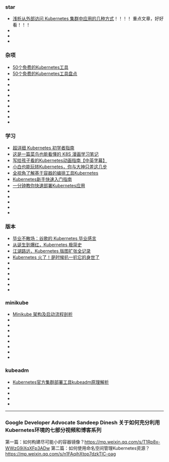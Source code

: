 ### star

* [浅析从外部访问 Kubernetes 集群中应用的几种方式](https://mp.weixin.qq.com/s/jynmVN3xXnZrAxM_gN8ohQ)！！！！
  重点文章，好好看！！！
* []()
* []()
* []()

### 杂项

* [50个免费的Kubernetes工具](https://mp.weixin.qq.com/s/RAHNFj2r5KGA8ZAMoB7u9w)  
* [50个免费的Kubernetes工具盘点](https://mp.weixin.qq.com/s/L77-kKoHpx31EO_GhhKgxw)  
* []()  
* []()  
* []()  
* []()
* []() 
* []() 
* []() 
* []() 
* []() 
  

### 学习

* [超详细 Kubernetes 初学者指南](https://mp.weixin.qq.com/s/QM3mXDhgkvg5HRm2XaWHug)  
* [这是一篇菜鸟也能看懂的 K8S 漫画学习笔记](https://mp.weixin.qq.com/s/2aPEFoLvRXcQld3rdez_Xg)  
* [写给孩子看的Kubernetes动画指南【中英字幕】](https://mp.weixin.qq.com/s/8sRxlBdaTdxcEiFMPiG11Q)  
* [小白也能玩转Kubernetes，你与大神只差这几步](https://mp.weixin.qq.com/s/W8f6yGYo4Eia40s1JolUUg)  
* [全视角了解基于容器的编排工具Kubernetes](https://mp.weixin.qq.com/s/XvCgEP77OpX2HCbsK_DlNw)  
* [Kubernetes新手快速入门指南](https://mp.weixin.qq.com/s/lMyMZyskekmN5BWwqjFDsQ)  
* [一分钟教你快速部署Kubernetes应用](https://mp.weixin.qq.com/s/93KbCPp98r-RMBecN-7OtA) 
* []() 
* []() 
* []() 
* []() 
* []() 


### 版本

* [毕业不散场：谷歌的 Kubernetes 毕业感言](https://mp.weixin.qq.com/s/Jg9cdNrW-UImzvdK-gGxmA)  
* [从诞生到爆红，Kubernetes 极简史](https://mp.weixin.qq.com/s/2nmToo6BxWMdUpOQ66utfw)  
* [江湖路远，Kubernetes 版图扩张全记录](https://mp.weixin.qq.com/s/cEGhA442ixMpWUP4jjHK7A)  
* [Kubernetes 火了！是时候扒一扒它的身世了](https://mp.weixin.qq.com/s/diXp7oLrC16GzYg0Ss8NJA)   
* []()  
* []() 
* []() 
* []() 
* []() 
* []() 


### minikube

* [Minikube 架构及启动流程剖析](https://mp.weixin.qq.com/s/SZgnA9m7QwjlncvFs_7zjw) 
* []() 
* []() 
* []() 
* []() 
* []() 
* []() 
* []() 
* []() 


### kubeadm

* [Kubernetes官方集群部署工具kubeadm原理解析](https://mp.weixin.qq.com/s/R9ojdB5zFC1BJbluG_8xNQ) 
* []() 
* []() 
* []() 
* []() 

---

### Google Developer Advocate Sandeep Dinesh 关于如何充分利用Kubernetes环境的七部分视频和博客系列

第一篇：如何构建尽可能小的容器镜像？https://mp.weixin.qq.com/s/T1Rp8x-WWzG9iXqXFp3ADw
第二篇：如何使用命名空间管理Kubernetes资源？https://mp.weixin.qq.com/s/n1FAqihXtop7dzkTlC-oag